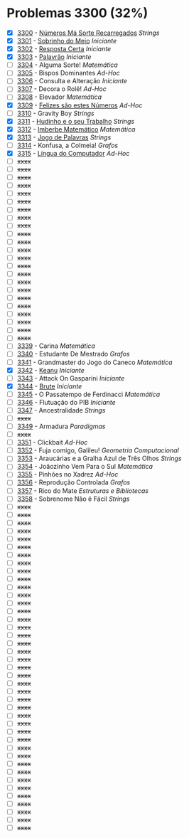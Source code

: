 # Problemas 3300 (32%)

  - [x]  [3300](https://www.urionlinejudge.com.br/judge/pt/problems/view/3300) - [Números Má Sorte Recarregados](https://github.com/potigol/uoj-potigol/blob/master/src/3300/3300.poti) *Strings*
  - [x]  [3301](https://www.urionlinejudge.com.br/judge/pt/problems/view/3301) - [Sobrinho do Meio](https://github.com/potigol/uoj-potigol/blob/master/src/3300/3301.poti) *Iniciante*
  - [x]  [3302](https://www.urionlinejudge.com.br/judge/pt/problems/view/3302) - [Resposta Certa](https://github.com/potigol/uoj-potigol/blob/master/src/3300/3302.poti) *Iniciante*
  - [x]  [3303](https://www.urionlinejudge.com.br/judge/pt/problems/view/3303) - [Palavrão](https://github.com/potigol/uoj-potigol/blob/master/src/3300/3303.poti) *Iniciante*
  - [ ]  [3304](https://www.urionlinejudge.com.br/judge/pt/problems/view/3304) - Alguma Sorte! *Matemática*
  - [ ]  [3305](https://www.urionlinejudge.com.br/judge/pt/problems/view/3305) - Bispos Dominantes *Ad-Hoc*
  - [ ]  [3306](https://www.urionlinejudge.com.br/judge/pt/problems/view/3306) - Consulta e Alteração *Iniciante*
  - [ ]  [3307](https://www.urionlinejudge.com.br/judge/pt/problems/view/3307) - Decora o Rolê! *Ad-Hoc*
  - [ ]  [3308](https://www.urionlinejudge.com.br/judge/pt/problems/view/3308) - Elevador *Matemática*
  - [x]  [3309](https://www.urionlinejudge.com.br/judge/pt/problems/view/3309) - [Felizes são estes Números](https://github.com/potigol/uoj-potigol/blob/master/src/3300/3309.poti) *Ad-Hoc*
  - [ ]  [3310](https://www.urionlinejudge.com.br/judge/pt/problems/view/3310) - Gravity Boy *Strings*
  - [x]  [3311](https://www.urionlinejudge.com.br/judge/pt/problems/view/3311) - [Hudinho e o seu Trabalho](https://github.com/potigol/uoj-potigol/blob/master/src/3300/3311.poti) *Strings*
  - [x]  [3312](https://www.urionlinejudge.com.br/judge/pt/problems/view/3312) - [Imberbe Matemático](https://github.com/potigol/uoj-potigol/blob/master/src/3300/3312.poti) *Matemática*
  - [x]  [3313](https://www.urionlinejudge.com.br/judge/pt/problems/view/3313) - [Jogo de Palavras](https://github.com/potigol/uoj-potigol/blob/master/src/3300/3313.poti) *Strings*
  - [ ]  [3314](https://www.urionlinejudge.com.br/judge/pt/problems/view/3314) - Konfusa, a Colmeia! *Grafos*
  - [x]  [3315](https://www.urionlinejudge.com.br/judge/pt/problems/view/3315) - [Língua do Computador](https://github.com/potigol/uoj-potigol/blob/master/src/3300/3315.poti) *Ad-Hoc*
  - [ ] ~~xxxx~~
  - [ ] ~~xxxx~~
  - [ ] ~~xxxx~~
  - [ ] ~~xxxx~~
  - [ ] ~~xxxx~~
  - [ ] ~~xxxx~~
  - [ ] ~~xxxx~~
  - [ ] ~~xxxx~~
  - [ ] ~~xxxx~~
  - [ ] ~~xxxx~~
  - [ ] ~~xxxx~~
  - [ ] ~~xxxx~~
  - [ ] ~~xxxx~~
  - [ ] ~~xxxx~~
  - [ ] ~~xxxx~~
  - [ ] ~~xxxx~~
  - [ ] ~~xxxx~~
  - [ ] ~~xxxx~~
  - [ ] ~~xxxx~~
  - [ ] ~~xxxx~~
  - [ ] ~~xxxx~~
  - [ ] ~~xxxx~~
  - [ ] ~~xxxx~~
  - [ ]  [3339](https://www.urionlinejudge.com.br/judge/pt/problems/view/3339) - Carina *Matemática*
  - [ ]  [3340](https://www.urionlinejudge.com.br/judge/pt/problems/view/3340) - Estudante De Mestrado *Grafos*
  - [ ]  [3341](https://www.urionlinejudge.com.br/judge/pt/problems/view/3341) - Grandmaster do Jogo do Caneco *Matemática*
  - [x]  [3342](https://www.urionlinejudge.com.br/judge/pt/problems/view/3342) - [Keanu](https://github.com/potigol/uoj-potigol/blob/master/src/3300/3342.poti) *Iniciante*
  - [ ]  [3343](https://www.urionlinejudge.com.br/judge/pt/problems/view/3343) - Attack On Gasparini *Iniciante*
  - [x]  [3344](https://www.urionlinejudge.com.br/judge/pt/problems/view/3344) - [Brute](https://github.com/potigol/uoj-potigol/blob/master/src/3300/3344.poti) *Iniciante*
  - [ ]  [3345](https://www.urionlinejudge.com.br/judge/pt/problems/view/3345) - O Passatempo de Ferdinacci *Matemática*
  - [ ]  [3346](https://www.urionlinejudge.com.br/judge/pt/problems/view/3346) - Flutuação do PIB *Iniciante*
  - [ ]  [3347](https://www.urionlinejudge.com.br/judge/pt/problems/view/3347) - Ancestralidade *Strings*
  - [ ] ~~xxxx~~
  - [ ]  [3349](https://www.urionlinejudge.com.br/judge/pt/problems/view/3349) - Armadura *Paradigmas*
  - [ ] ~~xxxx~~
  - [ ]  [3351](https://www.urionlinejudge.com.br/judge/pt/problems/view/3351) - Clickbait *Ad-Hoc*
  - [ ]  [3352](https://www.urionlinejudge.com.br/judge/pt/problems/view/3352) - Fuja comigo, Galileu! *Geometria Computacional*
  - [ ]  [3353](https://www.urionlinejudge.com.br/judge/pt/problems/view/3353) - Araucárias e a Gralha Azul de Três Olhos *Strings*
  - [ ]  [3354](https://www.urionlinejudge.com.br/judge/pt/problems/view/3354) - Joãozinho Vem Para o Sul *Matemática*
  - [ ]  [3355](https://www.urionlinejudge.com.br/judge/pt/problems/view/3355) - Pinhões no Xadrez *Ad-Hoc*
  - [ ]  [3356](https://www.urionlinejudge.com.br/judge/pt/problems/view/3356) - Reprodução Controlada *Grafos*
  - [ ]  [3357](https://www.urionlinejudge.com.br/judge/pt/problems/view/3357) - Rico do Mate *Estruturas e Bibliotecas*
  - [ ]  [3358](https://www.urionlinejudge.com.br/judge/pt/problems/view/3358) - Sobrenome Não é Fácil *Strings*
  - [ ] ~~xxxx~~
  - [ ] ~~xxxx~~
  - [ ] ~~xxxx~~
  - [ ] ~~xxxx~~
  - [ ] ~~xxxx~~
  - [ ] ~~xxxx~~
  - [ ] ~~xxxx~~
  - [ ] ~~xxxx~~
  - [ ] ~~xxxx~~
  - [ ] ~~xxxx~~
  - [ ] ~~xxxx~~
  - [ ] ~~xxxx~~
  - [ ] ~~xxxx~~
  - [ ] ~~xxxx~~
  - [ ] ~~xxxx~~
  - [ ] ~~xxxx~~
  - [ ] ~~xxxx~~
  - [ ] ~~xxxx~~
  - [ ] ~~xxxx~~
  - [ ] ~~xxxx~~
  - [ ] ~~xxxx~~
  - [ ] ~~xxxx~~
  - [ ] ~~xxxx~~
  - [ ] ~~xxxx~~
  - [ ] ~~xxxx~~
  - [ ] ~~xxxx~~
  - [ ] ~~xxxx~~
  - [ ] ~~xxxx~~
  - [ ] ~~xxxx~~
  - [ ] ~~xxxx~~
  - [ ] ~~xxxx~~
  - [ ] ~~xxxx~~
  - [ ] ~~xxxx~~
  - [ ] ~~xxxx~~
  - [ ] ~~xxxx~~
  - [ ] ~~xxxx~~
  - [ ] ~~xxxx~~
  - [ ] ~~xxxx~~
  - [ ] ~~xxxx~~
  - [ ] ~~xxxx~~
  - [ ] ~~xxxx~~